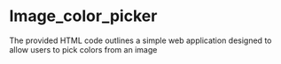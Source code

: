 # Image_color_picker
The provided HTML code outlines a simple web application designed to allow users to pick colors from an image
